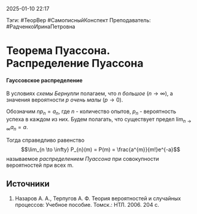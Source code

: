 2025-01-10 22:17

Тэги: #ТеорВер #СамописныйКонспект
Преподаватель: #РадченкоИринаПетровна
# Теорема Пуассона. Распределение Пуассона

#### Гауссовское распределение
В условиях *схемы Бернулли* полагаем, что *n* *большое* ($n \to \infty$), а значения вероятности *p* *очень малы* ($p \to 0$). 

Обозначим $np_{n} = a_{n}$, где $n$ - количество опытов, $p_{n}$ - вероятность успеха в каждом из них. Будем полагать, что существует предел $\lim_{n \to \infty} a_{n} = a$.

Тогда справедливо равенство
$$\lim_{n \to \infty} P_{n}(m) = P(m) = \frac{a^{m}}{m!}e^{-a}$$
называемое *распределением Пуассона* при совокупности вероятностей при всех m.


## Источники
1. Назаров А. А., Терпугов А. Ф. Теория вероятностей и случайных процессов: Учебное пособие. Томск.: НТЛ. 2006. 204 с.